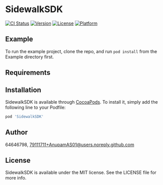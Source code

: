 # SidewalkSDK

[![CI Status](https://img.shields.io/travis/64646798/SidewalkSDK.svg?style=flat)](https://travis-ci.org/64646798/SidewalkSDK)
[![Version](https://img.shields.io/cocoapods/v/SidewalkSDK.svg?style=flat)](https://cocoapods.org/pods/SidewalkSDK)
[![License](https://img.shields.io/cocoapods/l/SidewalkSDK.svg?style=flat)](https://cocoapods.org/pods/SidewalkSDK)
[![Platform](https://img.shields.io/cocoapods/p/SidewalkSDK.svg?style=flat)](https://cocoapods.org/pods/SidewalkSDK)

## Example

To run the example project, clone the repo, and run `pod install` from the Example directory first.

## Requirements

## Installation

SidewalkSDK is available through [CocoaPods](https://cocoapods.org). To install
it, simply add the following line to your Podfile:

```ruby
pod 'SidewalkSDK'
```

## Author

64646798, 79111711+AnupamAS01@users.noreply.github.com

## License

SidewalkSDK is available under the MIT license. See the LICENSE file for more info.
